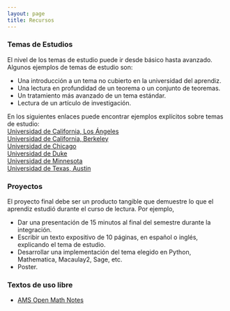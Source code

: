 ```yaml
---
layout: page
title: Recursos
---
```


### Temas de Estudios

El nivel de los temas de estudio puede ir desde básico hasta avanzado. Algunos ejemplos de temas de estudio son:
<ul>
    <li>Una introducción a un tema no cubierto en la universidad del aprendiz.</li>
    <li>Una lectura en profundidad de un teorema o un conjunto de teoremas.</li>
    <li>Un tratamiento más avanzado de un tema estándar.</li>
    <li>Lectura de un artículo de investigación.</li>
</ul>

En los siguientes enlaces puede encontrar ejemplos explícitos sobre temas de estudio:
<br>
<a href="https://www.math.ucla.edu/~drp/past_projects.html">Universidad de California, Los Ángeles</a>
<br>
<a href="https://math.berkeley.edu/wp/drp/past-drp-projects/">Universidad de California, Berkeley</a>
<br>
<a href="https://math.uchicago.edu/~drp/past-projects/">Universidad de Chicago</a>
<br>
<a href="https://sites.google.com/view/twoples/about/past-years?authuser=0">Universidad de Duke</a>
<br>
<a href="https://www-users.cse.umn.edu/~mahrud/drp/bookshelf/">Universidad de Minnesota</a>
<br>
<a href="https://web.ma.utexas.edu/users/drp/projects.html">Universidad de Texas, Austin</a>
<br>

### Proyectos
El proyecto final debe ser un producto tangible que demuestre lo que el aprendiz estudió durante el curso de lectura. Por ejemplo,
<ul>
    <li>Dar una presentación de 15 minutos al final del semestre durante la integración.</li>
    <li>Escribir un texto expositivo de 10 páginas, en español o inglés, explicando el tema de estudio. </li>
    <li>Desarrollar una implementación del tema elegido en Python, Mathematica, Macaulay2, Sage, etc.</li>
    <li>Poster.</li>
</ul>

### Textos de uso libre
<ul>
    <li><a href="https://www.ams.org/open-math-notes ">AMS Open Math Notes</a></li>    
</ul>

